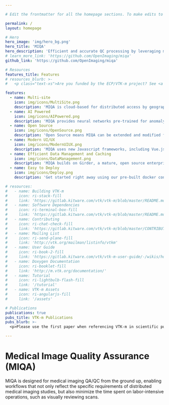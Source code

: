 ```yaml
---

# Edit the frontmatter for all the homepage sections. To make edits to the about content, scroll down past the frontmatter and edit the markdown.

permalink: /
layout: homepage

# Hero
hero_image: 'img/hero_bg.png'
hero_title: 'MIQA'
hero_description: 'Efficient and accurate QC processing by leveraging modern UI/UX and deep learning techniques'
# learn_more_link: 'https://github.com/OpenImaging/miqa'
github_link: 'https://github.com/OpenImaging/miqa'

# Resources
features_title: Features
# resources_blurb: >-
#   <p class="text-xs">Are you funded by the ECP/VTK-m project? See <a href="https://m.vtk.org/index.php/ECP/VTK-m_project_management" target="_blank">ECP/VTK-m project management</a>.</p>

features:
  - name: Multi-site
    icon: img/icons/MultiSite.png
    description: 'MIQA is cloud-based for distributed access by geographically distributed teams. All participants can securely view and annotate imagery from multiple sites.'
  - name: AI Powered
    icon: img/icons/AIPowered.png
    description: 'MIQA provides neural networks pre-trained for anomaly detection to ease the burden of distributed quality assurance testing. MIQA will learn from annotations entered by experts to further improve its AI predictions.'
  - name: Open Source
    icon: img/icons/OpenSource.png
    description: 'Open Source means MIQA can be extended and modified for new applications. Join our growing team of developers and develop only the extra features you need.'
  - name: Modern UI/UX
    icon: img/icons/ModernUIUX.png
    description: 'MIQA uses new Javascript frameworks, including Vue.js, Vuetify, and Vuex to speed development and improve UI performance.'
  - name: Efficient Data Management and Caching
    icon: img/icons/DataManagement.png
    description: 'MIQA builds on Girder, a mature, open source enterprise data hosting platform with multi-threading and scaleable storage and caching options.'
  - name: Easy to Deploy
    icon: img/icons/Deploy.png
    description: 'Get started right away using our pre-built docker containers.'

# resources:
#   - name: Building VTK-m
#     icon: ri-stack-fill
#     link: 'https://gitlab.kitware.com/vtk/vtk-m/blob/master/README.md#building'
#   - name: Software Dependencies
#     icon: ri-terminal-box-fill
#     link: 'https://gitlab.kitware.com/vtk/vtk-m/blob/master/README.md#dependencies'
#   - name: Contributing
#     icon: ri-chat-check-fill
#     link: 'https://gitlab.kitware.com/vtk/vtk-m/blob/master/CONTRIBUTING.md'
#   - name: Mailing List
#     icon: ri-send-plane-fill
#     link: 'http://vtk.org/mailman/listinfo/vtkm'
#   - name: User Guide
#     icon: ri-book-2-fill
#     link: 'https://gitlab.kitware.com/vtk/vtk-m-user-guide/-/wikis/home'
#   - name: Doxygen Documentation
#     icon: ri-booklet-fill
#     link: 'http://m.vtk.org/documentation/'
#   - name: Tutorial
#     icon: ri-lightbulb-flash-fill
#     link: '/tutorial'
#   - name: VTK-m Assets
#     icon: ri-angularjs-fill
#     link: '/assets'

# Publications
publications: true
pubs_title: VTK-m Publications
pubs_blurb: >-
  <p>Please use the first paper when referencing VTK-m in scientific publications.</p>

---
```


# **M**edical **I**mage **Q**uality **A**ssurance **(MIQA)**

MIQA is designed for medical imaging QA/QC from the ground up, enabling workflows that not only reflect the specific requirements of distributed medical imaging studies, but also minimize the time spent on labor-intensive operations, such as visually reviewing scans.
